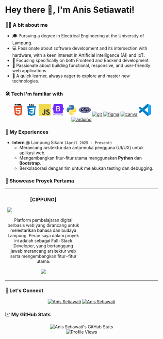 <h1>Hey there 👋, I'm Anis Setiawati!</h1>

### 🧑‍💻 A bit about me
- 🎓 Pursuing a degree in Electrical Engineering at the University of Lampung.
- 💻 Passionate about software development and its intersection with hardware, with a keen interest in Artificial Intelligence (AI) and IoT.
- 🚀 Focusing specifically on both Frontend and Backend development.
- 🎯 Passionate about building functional, responsive, and user-friendly web applications.
- 🌱 A quick learner, always eager to explore and master new technologies.

### 🛠️ Tech I'm familiar with
<p align="center">
  <a href="https://www.w3.org/html/" target="_blank" rel="noreferrer"><img src="https://raw.githubusercontent.com/devicons/devicon/master/icons/html5/html5-original-wordmark.svg" alt="html5" width="40" height="40"/></a>
  <a href="https://www.w3schools.com/css/" target="_blank" rel="noreferrer"><img src="https://raw.githubusercontent.com/devicons/devicon/master/icons/css3/css3-original-wordmark.svg" alt="css3" width="40" height="40"/></a>
  <a href="https://developer.mozilla.org/en-US/docs/Web/JavaScript" target="_blank" rel="noreferrer"><img src="https://raw.githubusercontent.com/devicons/devicon/master/icons/javascript/javascript-original.svg" alt="javascript" width="40" height="40"/></a>
  <a href="https://getbootstrap.com" target="_blank" rel="noreferrer"><img src="https://raw.githubusercontent.com/devicons/devicon/master/icons/bootstrap/bootstrap-plain-wordmark.svg" alt="bootstrap" width="40" height="40"/></a>
  <a href="https://www.python.org" target="_blank" rel="noreferrer"><img src="https://raw.githubusercontent.com/devicons/devicon/master/icons/python/python-original.svg" alt="python" width="40" height="40"/></a>
  <a href="https://www.php.net" target="_blank" rel="noreferrer"><img src="https://raw.githubusercontent.com/devicons/devicon/master/icons/php/php-original.svg" alt="php" width="40" height="40"/></a>
  <a href="https://git-scm.com/" target="_blank" rel="noreferrer"><img src="https://www.vectorlogo.zone/logos/git-scm/git-scm-icon.svg" alt="git" width="40" height="40"/></a>
  <a href="https://www.figma.com/" target="_blank" rel="noreferrer"><img src="https://www.vectorlogo.zone/logos/figma/figma-icon.svg" alt="figma" width="40" height="40"/></a>
  <a href="https://www.canva.com/" target="_blank" rel="noreferrer"><img src="https://www.vectorlogo.zone/logos/canva/canva-icon.svg" alt="canva" width="40" height="40"/></a>
  <a href="https://code.visualstudio.com/" target="_blank" rel="noreferrer"><img src="https://raw.githubusercontent.com/devicons/devicon/master/icons/vscode/vscode-original.svg" alt="vscode" width="40" height="40"/></a>
  <a href="https://www.arduino.cc/" target="_blank" rel="noreferrer"><img src="https://cdn.jsdelivr.net/gh/devicons/devicon/icons/arduino/arduino-original-wordmark.svg" alt="arduino" width="40" height="40"/></a>
</p>

### 💼 My Experiences
- **Intern** @ Lampung Sikam `(April 2025 - Present)`
  - Merancang arsitektur dan antarmuka pengguna (UI/UX) untuk aplikasi web.
  - Mengembangkan fitur-fitur utama menggunakan **Python** dan **Bootstrap**.
  - Berkolaborasi dengan tim untuk melakukan testing dan debugging.

### 📌 Showcase Proyek Pertama
<table>
  <tr>
    <td width="50%" valign="top">
      <h3 align="center">[CIPPUNG]</h3>
      <a href="[file:///D:/Project%20LIDM/Gp/CIPPUNG/CIPPUNG.html]" target="_blank"><img src="[LINK-GAMBAR-PREVIEW-PROYEK]" width="100%"></a>
      <p align="center">
    Platform pembelajaran digital berbasis web yang dirancang untuk melestarikan bahasa dan budaya Lampung. Peran saya dalam proyek ini adalah sebagai Full-Stack Developer, yang bertanggung jawab merancang arsitektur web serta mengembangkan fitur-fitur utama.
        <br><br>
        <a href="[LINK-KE-REPOSITORY]" target="_blank">
          <img src="https://img.shields.io/badge/Lihat_Kode-181717?style=for-the-badge&logo=github&logoColor=white">
        </a>
      </p>
    </td>
    <td width="50%" valign="top">
      </td>
  </tr>
</table>

### 🤝 Let's Connect
<p align="center">
  <a href="https://www.linkedin.com/in/anis-setiawati" target="blank"><img align="center" src="https://raw.githubusercontent.com/rahuldkjain/github-profile-readme-generator/master/src/images/icons/Social/linked-in-alt.svg" alt="Anis Setiawati" height="30" width="40" /></a>
  <a href="https://instagram.com/anssetwt_26" target="blank"><img align="center" src="https://raw.githubusercontent.com/rahuldkjain/github-profile-readme-generator/master/src/images/icons/Social/instagram.svg" alt="Anis Setiawati" height="30" width="40" /></a>
</p>

### 📈 My GitHub Stats
<p align="center">
  <img src="https://github-readme-stats.vercel.app/api?username=ANISSETIAWATI&show_icons=true&hide_border=true&theme=tokyonight&include_all_commits=true&count_private=true" alt="Anis Setiawati's GitHub Stats" />
  <br/>
  <img src="https://komarev.com/ghpvc/?username=ANISSETIAWATI&style=flat-square&color=blue" alt="Profile Views"/>
</p>
